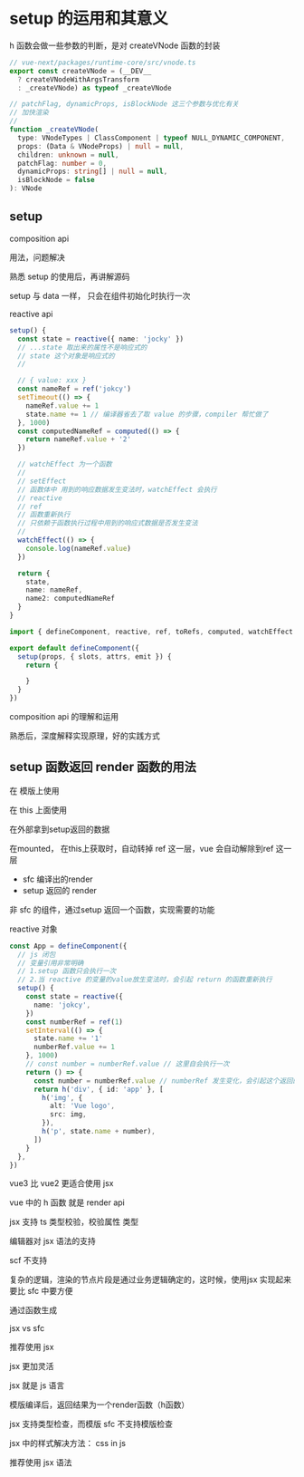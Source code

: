# setup 的运用和其意义

h 函数会做一些参数的判断，是对 createVNode 函数的封装

```ts
// vue-next/packages/runtime-core/src/vnode.ts
export const createVNode = (__DEV__
  ? createVNodeWithArgsTransform
  : _createVNode) as typeof _createVNode

// patchFlag, dynamicProps, isBlockNode 这三个参数与优化有关
// 加快渲染
//
function _createVNode(
  type: VNodeTypes | ClassComponent | typeof NULL_DYNAMIC_COMPONENT,
  props: (Data & VNodeProps) | null = null,
  children: unknown = null,
  patchFlag: number = 0,
  dynamicProps: string[] | null = null,
  isBlockNode = false
): VNode
```

## setup

composition api

用法，问题解决

熟悉 setup 的使用后，再讲解源码

setup 与 data 一样，
只会在组件初始化时执行一次

reactive api

```ts
setup() {
  const state = reactive({ name: 'jocky' })
  // ...state 取出来的属性不是响应式的
  // state 这个对象是响应式的
  //

  // { value: xxx }
  const nameRef = ref('jokcy')
  setTimeout(() => {
    nameRef.value += 1
    state.name += 1 // 编译器省去了取 value 的步骤，compiler 帮忙做了
  }, 1000)
  const computedNameRef = computed(() => {
    return nameRef.value + '2'
  })

  // watchEffect 为一个函数
  //
  // setEffect
  // 函数体中 用到的响应数据发生变法时，watchEffect 会执行
  // reactive
  // ref
  // 函数重新执行
  // 只依赖于函数执行过程中用到的响应式数据是否发生变法
  //
  watchEffect(() => {
    console.log(nameRef.value)
  })

  return {
    state,
    name: nameRef,
    name2: computedNameRef
  }
}
```

```ts
import { defineComponent, reactive, ref, toRefs, computed, watchEffect } from 'vue'

export default defineComponent({
  setup(props, { slots, attrs, emit }) {
    return {

    }
  }
})

```

composition api 的理解和运用

熟悉后，深度解释实现原理，好的实践方式

## setup 函数返回 render 函数的用法

在 模版上使用

在 this 上面使用

在外部拿到setup返回的数据

在mounted，
在this上获取时，自动转掉 ref 这一层，vue 会自动解除到ref 这一层

* sfc 编译出的render
* setup 返回的 render

非 sfc 的组件，通过setup 返回一个函数，实现需要的功能

reactive 对象

```ts
const App = defineComponent({
  // js 闭包
  // 变量引用非常明确
  // 1.setup 函数只会执行一次
  // 2.当 reactive 的变量的value放生变法时，会引起 return 的函数重新执行
  setup() {
    const state = reactive({
      name: 'jokcy',
    })
    const numberRef = ref(1)
    setInterval(() => {
      state.name += '1'
      numberRef.value += 1
    }, 1000)
    // const number = numberRef.value // 这里自会执行一次
    return () => {
      const number = numberRef.value // numberRef 发生变化，会引起这个返回的函数重新执行
      return h('div', { id: 'app' }, [
        h('img', {
          alt: 'Vue logo',
          src: img,
        }),
        h('p', state.name + number),
      ])
    }
  },
})
```

vue3 比 vue2 更适合使用 jsx

vue 中的 h 函数 就是 render api

jsx 支持 ts 类型校验，校验属性 类型

编辑器对 jsx 语法的支持

scf 不支持

复杂的逻辑，渲染的节点片段是通过业务逻辑确定的，这时候，使用jsx 实现起来要比 sfc 中要方便

通过函数生成

jsx vs sfc

推荐使用  jsx

jsx 更加灵活

jsx 就是 js 语言

模版编译后，返回结果为一个render函数（h函数）

jsx 支持类型检查，而模版 sfc 不支持模版检查

jsx 中的样式解决方法：
css in js

推荐使用 jsx 语法
